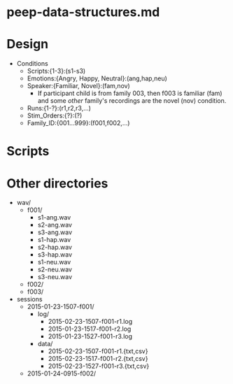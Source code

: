 # peep-data-structures.md

# Design
- Conditions
    + Scripts:{1-3}:(s1-s3)
    + Emotions:{Angry, Happy, Neutral}:(ang,hap,neu)
    + Speaker:{Familiar, Novel}:(fam,nov)
        * If participant child is from family 003, then f003 is familiar (fam) and some _other_ family's recordings are the novel (nov) condition.
    + Runs:{1-?}:(r1,r2,r3,...)
    + Stim_Orders:{?}:(?)
    + Family_ID:{001...999}:(f001,f002,...)

# Scripts

# Other directories
- wav/
    + f001/
        * s1-ang.wav
        * s2-ang.wav
        * s3-ang.wav
        * s1-hap.wav
        * s2-hap.wav
        * s3-hap.wav
        * s1-neu.wav
        * s2-neu.wav
        * s3-neu.wav
    + f002/
    + f003/
- sessions
    + 2015-01-23-1507-f001/
        * log/
            - 2015-02-23-1507-f001-r1.log
            - 2015-01-23-1517-f001-r2.log
            - 2015-01-23-1527-f001-r3.log
        * data/
            - 2015-02-23-1507-f001-r1.{txt,csv}
            - 2015-02-23-1517-f001-r2.{txt,csv}
            - 2015-02-23-1527-f001-r3.{txt,csv}
    + 2015-01-24-0915-f002/